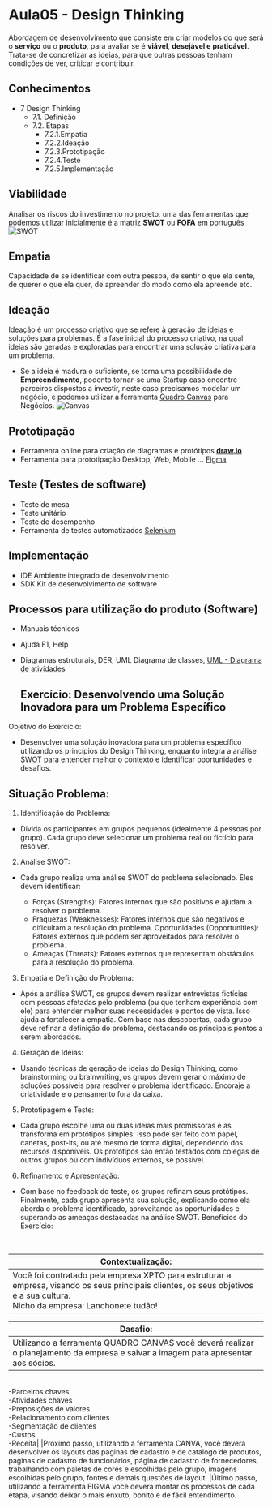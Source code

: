 # Aula05 - Design Thinking
Abordagem de desenvolvimento que consiste em criar modelos do que será o **serviço** ou o **produto**, para avaliar se é **viável**, **desejável e praticável**. Trata-se de concretizar as ideias, para que outras pessoas tenham condições de ver, criticar e contribuir.

## Conhecimentos
- 7 Design Thinking
	- 7.1. Definição
	- 7.2. Etapas
		- 7.2.1.Empatia
		- 7.2.2.Ideação
		- 7.2.3.Prototipação
		- 7.2.4.Teste
		- 7.2.5.Implementação

## Viabilidade
Analisar os riscos do investimento no projeto, uma das ferramentas que podemos utilizar inicialmente é a matriz **SWOT** ou **FOFA** em português
![SWOT](./fofa.png)

## Empatia
Capacidade de se identificar com outra pessoa, de sentir o que ela sente, de querer o que ela quer, de apreender do modo como ela apreende etc.
## Ideação
Ideação é um processo criativo que se refere à geração de ideias e soluções para problemas. É a fase inicial do processo criativo, na qual ideias são geradas e exploradas para encontrar uma solução criativa para um problema.
- Se a ideia é madura o suficiente, se torna uma possibilidade de **Empreendimento**, podento tornar-se uma Startup caso encontre parceiros dispostos a investir, neste caso precisamos modelar um negócio, e podemos utilizar a ferramenta [Quadro Canvas](https://wellifabio.github.io/canvas/) para Negócios.
![Canvas](./canvas.png)
## Prototipação
- Ferramenta online para criação de diagramas e protótipos [**draw.io**](https://app.diagrams.net/)
- Ferramenta para prototipação Desktop, Web, Mobile ... [Figma](https://www.figma.com/)
## Teste (Testes de software)
- Teste de mesa
- Teste unitário
- Teste de desempenho
- Ferramenta de testes automatizados [Selenium](https://www.selenium.dev/)
## Implementação
- IDE Ambiente integrado de desenvolvimento
- SDK Kit de desenvolvimento de software

## Processos para utilização do produto (Software)
- Manuais técnicos
- Ajuda F1, Help
- Diagramas estruturais, DER, UML Diagrama de classes, [UML - Diagrama de atividades](../aula06/)

  ## Exercício: Desenvolvendo uma Solução Inovadora para um Problema Específico

Objetivo do Exercício:<br>
- Desenvolver uma solução inovadora para um problema específico utilizando os princípios do Design Thinking, enquanto integra a análise SWOT para entender melhor o contexto e identificar oportunidades e desafios.

## Situação Problema:

1. Identificação do Problema:

- Divida os participantes em grupos pequenos (idealmente 4 pessoas por grupo).
Cada grupo deve selecionar um problema real ou fictício para resolver. 


2. Análise SWOT:

- Cada grupo realiza uma análise SWOT do problema selecionado. Eles devem identificar:<br>

    - Forças (Strengths): Fatores internos que são positivos e ajudam a resolver o problema.
    - Fraquezas (Weaknesses): Fatores internos que são negativos e dificultam a resolução do problema.
    Oportunidades (Opportunities): Fatores externos que podem ser aproveitados para resolver o problema.
    - Ameaças (Threats): Fatores externos que representam obstáculos para a resolução do problema.

3. Empatia e Definição do Problema:

- Após a análise SWOT, os grupos devem realizar entrevistas fictícias com pessoas afetadas pelo problema (ou que tenham experiência com ele) para entender melhor suas necessidades e pontos de vista. Isso ajuda a fortalecer a empatia.
Com base nas descobertas, cada grupo deve refinar a definição do problema, destacando os principais pontos a serem abordados.

4. Geração de Ideias:

- Usando técnicas de geração de ideias do Design Thinking, como brainstorming ou brainwriting, os grupos devem gerar o máximo de soluções possíveis para resolver o problema identificado.
Encoraje a criatividade e o pensamento fora da caixa.

5. Prototipagem e Teste:

- Cada grupo escolhe uma ou duas ideias mais promissoras e as transforma em protótipos simples. Isso pode ser feito com papel, canetas, post-its, ou até mesmo de forma digital, dependendo dos recursos disponíveis.
Os protótipos são então testados com colegas de outros grupos ou com indivíduos externos, se possível.
6. Refinamento e Apresentação:

- Com base no feedback do teste, os grupos refinam seus protótipos.
Finalmente, cada grupo apresenta sua solução, explicando como ela aborda o problema identificado, aproveitando as oportunidades e superando as ameaças destacadas na análise SWOT.
Benefícios do Exercício:
<br>

|Contextualização:|
|-|
|Você foi contratado pela empresa XPTO para estruturar a empresa, visando os seus principais clientes, os seus objetivos e a sua cultura.<br>Nicho da empresa: Lanchonete tudão!

|Dasafio:|
|-|
|Utilizando a ferramenta QUADRO CANVAS você deverá realizar o planejamento da empresa e salvar a imagem para apresentar aos sócios.
<br>-Parceiros chaves
<br>-Atividades chaves
<br>-Preposições de valores
<br>-Relacionamento com clientes
<br>-Segmentação de clientes
<br>-Custos
<br>-Receita|
|Próximo passo, utilizando a ferramenta CANVA, você deverá desenvolver os layouts das paginas de cadastro e de catalogo de produtos, paginas de cadastro de funcionários, página de cadastro de fornecedores, trabalhando com paletas de cores e escolhidas pelo grupo, imagens escolhidas pelo grupo, fontes e demais questões de layout.
|Último passo, utilizando a ferramenta FIGMA você devera montar os processos de cada etapa, visando deixar o mais enxuto, bonito e de fácil entendimento.


